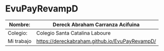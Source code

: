# EvuPayRevampD
|  Nombre: | Dereck Abraham Carranza Acifuina |
| ------------ | ------------ |
|  Colegio: | Colegio Santa Catalina Laboure  |
|  Mi trabajo |https://dereckabraham.github.io/EvuPayRevampD/|
